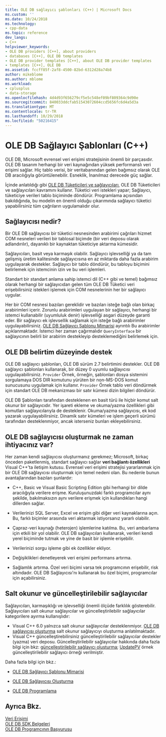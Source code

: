 ```yaml
---
title: OLE DB sağlayıcı şablonları (C++) | Microsoft Docs
ms.custom: ''
ms.date: 10/24/2018
ms.technology:
- cpp-data
ms.topic: reference
dev_langs:
- C++
helpviewer_keywords:
- OLE DB providers [C++], about providers
- databases [C++], OLE DB templates
- OLE DB provider templates [C++], about OLE DB provider templates
- templates [C++], OLE DB
ms.assetid: fccff85f-2af8-4500-82bd-6312d28a74b8
author: mikeblome
ms.author: mblome
ms.workload:
- cplusplus
- data-storage
ms.openlocfilehash: 4d4d93f656279cf5e5c548ef09bf809364c9d90e
ms.sourcegitcommit: 840033ddcfab51543072604ccd5656fc6d4a5d3a
ms.translationtype: MT
ms.contentlocale: tr-TR
ms.lasthandoff: 10/29/2018
ms.locfileid: "50216415"
---
```

# <a name="ole-db-provider-templates-c"></a>OLE DB Sağlayıcı Şablonları (C++)

OLE DB, Microsoft evrensel veri erişimi stratejisinin önemli bir parçasıdır. OLE DB tasarım herhangi bir veri kaynağından yüksek performanslı veri erişimi sağlar. Hiç tablo verisi, bir veritabanından gelen bağımsız olarak OLE DB aracılığıyla görüntülenebilir. Esneklik, İnanılmaz derecede güç sağlar.

İçinde anlatıldığı gibi [OLE DB Tüketicileri ve sağlayıcıları](../../data/oledb/ole-db-consumers-and-providers.md), OLE DB Tüketicileri ve sağlayıcıları kavramını kullanır. Tüketici veri istekleri yapar; Sağlayıcı, tüketiciye verileri tablo biçiminde döndürür. Programlama açısından bakıldığında, bu modelin en önemli olduğu çıkarımında sağlayıcı tüketici yapabilirsiniz tüm çağrıların uygulamalıdır olur.

## <a name="what-is-a-provider"></a>Sağlayıcısı nedir?

Bir OLE DB sağlayıcısı bir tüketici nesnesinden arabirimi çağrıları hizmet COM nesneleri verileri bir tablosal biçimde (bir veri deposu olarak adlandırılır), dayanıklı bir kaynaktan tüketiciye aktarma kümesidir.

Sağlayıcıları, basit veya karmaşık olabilir. Sağlayıcı işlevselliği ya da tam gelişmiş üretim kalitesinde sağlayıcısına en az miktarda daha fazla arabirim uygulayarak destekler. Sağlayıcı bir tablo döndürür, bu tabloyu biçimini belirlemek için istemcinin izin ve bu veri işlemleri.

Standart bir standart anlama sahip istemci dil (C++ gibi ve temel) bağımsız olarak herhangi bir sağlayıcıdan gelen tüm OLE DB Tüketici veri erişebilirsiniz istekleri işlemek için COM nesnelerinin her bir sağlayıcı uygular.

Her bir COM nesnesi bazıları gereklidir ve bazıları isteğe bağlı olan birkaç arabirimleri içerir. Zorunlu arabirimleri uygulayan bir sağlayıcı, herhangi bir istemci kullanabilir (uyumluluk denir) işlevselliği asgari düzeyde garanti eder. Bir sağlayıcı ek işlevsellik sağlamak için isteğe bağlı arabirimler uygulayabilirsiniz. [OLE DB Sağlayıcı Şablonu Mimarisi](../../data/oledb/ole-db-provider-template-architecture.md) ayrıntılı Bu arabirimler açıklanmaktadır. İstemci her zaman çağırmalıdır `QueryInterface` bir sağlayıcının belirli bir arabirim destekleyip desteklemediğini belirlemek için.

## <a name="ole-db-specification-level-support"></a>OLE DB belirtim düzeyinde destek

OLE DB sağlayıcı şablonları, OLE DB sürüm 2.7 belirtimini destekler. OLE DB sağlayıcı şablonları kullanarak, bir düzey 0 uyumlu sağlayıcısı uygulayabilirsiniz. `Provider` Örnek, örneğin, şablonları dosya sistemini sorgulamaya DOS DIR komutunu yürüten bir non-MS-DOS komut sunucusunu uygulamak için kullanır. `Provider` Örnek tablo veri döndürmek için standart OLE DB mekanizması bir satır kümesi dizin bilgileri döndürür.

OLE DB Şablonları tarafından desteklenen en basit türü ile hiçbir komut salt okunur bir sağlayıcıdır. Yer işareti ekleme ve okuma/yazma özellikleri gibi komutları sağlayıcılarıyla de desteklenir. Okuma/yazma sağlayıcısı, ek kod yazarak uygulayabilirsiniz. Dinamik satır kümeleri ve işlem geçerli sürümü tarafından desteklenmiyor, ancak isterseniz bunları ekleyebilirsiniz.

## <a name="when-do-you-need-to-create-an-ole-db-provider"></a>OLE DB sağlayıcısı oluşturmak ne zaman ihtiyacınız var?

Her zaman kendi sağlayıcısı oluşturmanız gerekmez; Microsoft, birkaç önceden paketlenmiş, standart sağlayıcı sağlar **veri bağlantı özellikleri** Visual C++'ta iletişim kutusu. Evrensel veri erişimi stratejisi yararlanmak için bir OLE DB sağlayıcısı oluşturmak için temel nedeni olan. Bu nedenle bunun avantajlarından bazıları şunlardır:

- C++, Basic ve Visual Basic Scripting Edition gibi herhangi bir dilde aracılığıyla verilere erişme. Kuruluşunuzdaki farklı programcılar aynı şekilde, bakılmaksızın aynı verilere erişmek için kullandıkları hangi dillerden sağlar.

- Verilerinizi SQL Server, Excel ve erişim gibi diğer veri kaynaklarına açın. Bu, farklı biçimler arasında veri aktarmak istiyorsanız yararlı olabilir.

- Çapraz-veri kaynağı (heterojen) işlemlerine katılma. Bu, veri ambarlama için etkili bir yol olabilir. OLE DB sağlayıcıları kullanarak, verileri kendi yerel biçiminde tutmak ve yine de basit bir işlemle erişebilir.

- Verilerinizi sorgu işleme gibi ek özellikler ekliyor.

- Değişiklikleri denetleyerek veri erişimi performans artırma.

- Sağlamlık artırma. Özel veri biçimi varsa tek programcının erişebilir, risk altındadır. OLE DB Sağlayıcısı'nı kullanarak bu özel biçimi, programcılar için açabilirsiniz.

## <a name="read-only-and-updatable-providers"></a>Salt okunur ve güncelleştirilebilir sağlayıcılar

Sağlayıcıları, karmaşıklığı ve işlevselliği önemli ölçüde farklılık gösterebilir. Sağlayıcıları salt okunur sağlayıcılar ve güncelleştirilebilir sağlayıcılar kategorilere ayırma kullanışlıdır:

- Visual C++ 6.0 yalnızca salt okunur sağlayıcılar desteklenmiyor. [OLE DB sağlayıcısı oluşturma](../../data/oledb/creating-an-ole-db-provider.md) salt okunur sağlayıcıyı oluşturma anlatılmaktadır.
- Visual C++ güncelleştirebilirsiniz güncelleştirilebilir sağlayıcılar destekler (yazma) veri deposu. Güncelleştirilebilir sağlayıcılar hakkında daha fazla bilgi için bkz: [güncelleştirilebilir sağlayıcı oluşturma](../../data/oledb/creating-an-updatable-provider.md); [UpdatePV](https://github.com/Microsoft/VCSamples/tree/master/VC2010Samples/ATL/OLEDB/Provider/UPDATEPV) örnek güncelleştirilebilir sağlayıcı örneği verilmiştir.

Daha fazla bilgi için bkz.:

- [OLE DB Sağlayıcı Şablonu Mimarisi](../../data/oledb/ole-db-provider-template-architecture.md)

- [OLE DB Sağlayıcısı Oluşturma](../../data/oledb/creating-an-ole-db-provider.md)

- [OLE DB Programlama](../../data/oledb/ole-db-programming.md)

## <a name="see-also"></a>Ayrıca Bkz.

[Veri Erişimi](../data-access-in-cpp.md)<br/>
[OLE DB SDK Belgeleri](/previous-versions/windows/desktop/ms722784)<br/>
[OLE DB Programcının Başvurusu](/previous-versions/windows/desktop/ms713643)<br/>
